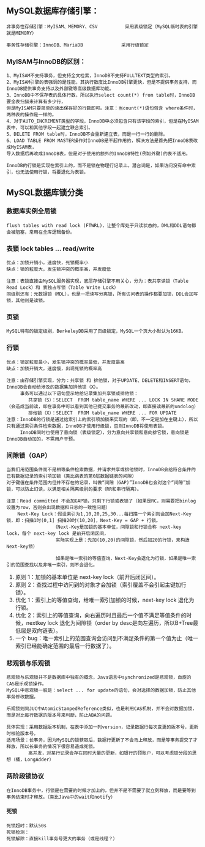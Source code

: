 
## MySQL数据库存储引擎：
    非事务性存储引擎：MyISAM、MEMORY、CSV  		采用表级锁定（MySQL临时表的引擎就是MEMORY）
    
    事务性存储引擎：InnoDB、MariaDB				采用行级锁定
### MyISAM与InnoDB的区别：
    1、MyISAM不支持事务，但支持全文检索，InnoDB不支持FULLTEXT类型的索引。
    2、MyISAM引擎的表强调的是性能，其执行数度比InnoDB引擎更快，但是不提供事务支持，而InnoDB提供事务支持以及外部键等高级数据库功能。
    3、InnoDB中不保存表的具体行数，所以执行select count(*) from table时，InnoDB要全表扫描来计算有多少行，
    但是MyISAM只要简单的读出保存好的行数即可。注意：当count(*)语句包含 where条件时，两种表的操作是一样的。
    4、对于AUTO_INCREMENT类型的字段，InnoDB中必须包含只有该字段的索引，但是在MyISAM表中，可以和其他字段一起建立联合索引。
    5、DELETE FROM table时，InnoDB不会重新建立表，而是一行一行的删除。
    6、LOAD TABLE FROM MASTER操作对InnoDB是不起作用的，解决方法是首先把InnoDB表改成MyISAM表，
    导入数据后再改成InnoDB表，但是对于使用的额外的InnoDB特性(例如外键)的表不适用。
    
    InnoDB的行锁是实现在索引上的，而不是锁在物理行记录上。潜台词是，如果访问没有命中索引，也无法使用行锁，将要退化为表锁。


## MySQL数据库锁分类
    
### 数据库实例全局锁
    flush tables with read lock (FTWRL)，让整个库处于只读状态的，DML和DDL语句都会被阻塞，常用在全库逻辑备份。
   
### 表锁 lock tables … read/write
    优点：加锁开销小，速度快，死锁概率小
    缺点：锁的粒度大，发生锁冲突的概率高，并发度低
 
    注意：表锁直接由MySQL服务器实现，底层存储引擎不用关心，分为：表共享读锁（Table Read Lock）和 表独占写锁（Table Write Lock）
    同级别还有：元数据锁（MDL），也是一把读写分离锁，所有访问表的操作都要加锁，DDL会加写锁，其他则是读锁。
 
### 页锁
    MySQL特有的锁定级别，BerkeleyDB采用了页级锁定，MySQL一个页大小默认为16KB。
 
### 行锁
    优点：锁定粒度最小，发生锁冲突的概率最低，并发度最高
    缺点：加锁开销大，速度慢，出现死锁的概率高
 
    注意：由存储引擎实现，分为：共享锁 和 排他锁，对于UPDATE、DELETE和INSERT语句，InnoDB会自动给涉及的数据集加排他锁（X）。
         事务可以通过以下语句显示地给记录集加共享锁或排他锁：
            共享锁（S）：SELECT  FROM table_name WHERE ... LOCK IN SHARE MODE（会造成当前读，即在事务中可以看到其他已提交事务的最新改动，即直接读最新的undolog）
            排他锁（X）：SELECT  FROM table_name WHERE ... FOR UPDATE
    注意：InnoDB的行锁是通过给索引上的索引项加锁来实现的（即，不一定是加在主键上），所以只有通过索引条件检索数据，InnoDB才使用行级锁，否则InnoDB将使用表锁。
         InnoDB同时也使用了意向锁（表级锁定），分为意向共享锁和意向排它锁，意向锁是InnoDB自动加的，不需用户干预。
 
### 间隙锁（GAP）
    当我们用范围条件而不是相等条件检索数据，并请求共享或排他锁时，InnoDB会给符合条件的已有数据记录的索引项加锁（类比跳表的第0层数据链表的间隙）
    对于键值在条件范围内但并不存在的记录，叫做“间隙（GAP)”InnoDB也会对这个“间隙”加锁，可以防止幻读，以满足相关隔离级别的要求（RR和串行隔离）。
 
    注意：Read committed 不会加GAP锁，只剩下行锁或表锁了（如果是RC，则需要把binlog设置为row，否则会出现数据和日志的一致性问题）
        Next-Key Lock：假设索引为1,10,20,25,30...每扫描一个索引则会加Next-Key锁，即：扫描1时(0,1] 扫描20时(10,20]，Next-Key = GAP + 行锁。
                     （Next-Key是加锁的基本单位，间隙锁和行锁合称 next-key lock，每个 next-key lock 是前开后闭区间，
                      实际实现上是：先加(10,20)的间隙锁，然后加20的行锁，来构造Next-key锁）
                     
                      如果是唯一索引的等值查询，Next-Key会退化为行锁，如果是唯一索引的范围查找以及非唯一索引，则不会退化。
 1. 原则 1：加锁的基本单位是 next-key lock（前开后闭区间）。
 2. 原则 2：查找过程中访问到的对象才会加锁（索引覆盖不会引起主键加行锁）。
 3. 优化 1：索引上的等值查询，给唯一索引加锁的时候，next-key lock 退化为行锁。
 4. 优化 2：索引上的等值查询，向右遍历时且最后一个值不满足等值条件的时候，nextkey lock 退化为间隙锁（order by desc是向左遍历，所以B+Tree最低层是双向链表）。
 5. 一个 bug：唯一索引上的范围查询会访问到不满足条件的第一个值为止（唯一索引已经能确定范围的最后一行数据了）。

### 悲观锁与乐观锁
    悲观锁与乐观锁并不是数据库中独有的概念，Java语言中synchronized是悲观锁，自旋的CAS是乐观锁操作。
    MySQL中悲观锁一般是：select ... for update的语句，会对选择的数据加锁，防止其他事务修改数据。
    
    乐观锁则同JUC中AtomicStampedReference类似，也是利用CAS机制，并不会对数据加锁，而是对比每行数据的版本号来判断，防止ABA的问题。

    具体实现：采用数据版本机制，在表中添加一列version，记录数据行每次变更的版本号，更新时校验版本号。
    适用场景：长事务，因为MySQL的锁获取后，数据行更新了不会马上释放，而是等事务提交了才释放，所以长事务的情况下很容易造成死锁。
            高并发，对某行记录会存在同时大量的更新，如银行的顶账户，可以考虑锁分段的思想（桶，LongAdder）

### 两阶段锁协议
    在InnoDB事务中，行锁是在需要的时候才加上的，但并不是不需要了就立刻释放，而是要等到事务结束时才释放。（类比Java中的wait和notify）

#### 死锁
    死锁超时：默认50s
    死锁检测：
    死锁解除：直接kill事务号更大的事务（或是线程？）
